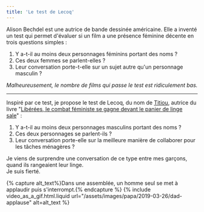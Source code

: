```yaml
---
title: 'Le test de Lecoq'
---
```


Alison Bechdel est une autrice de bande dessinée américaine. Elle a inventé un test qui permet d'évaluer si un film a une présence féminine décente en trois questions simples :

1. Y a-t-il au moins deux personnages féminins portant des noms ?
2. Ces deux femmes se parlent-elles ?
3. Leur conversation porte-t-elle sur un sujet autre qu'un personnage masculin ?

_Malheureusement, le nombre de films qui passe le test est ridiculement bas._

---

Inspiré par ce test, je propose le test de Lecoq, du nom de [Titiou](https://twitter.com/titiou), autrice du livre "[Libérées, le combat féministe se gagne devant le panier de linge sale](https://www.fayard.fr/documents-temoignages/liberees-9782213705347)" :

1. Y a-t-il au moins deux personnages masculins portant des noms ?
2. Ces deux personnages se parlent-ils ?
3. Leur conversation porte-elle sur la meilleure manière de collaborer pour les tâches ménagères ?

Je viens de surprendre une conversation de ce type entre mes garçons, quand ils rangeaient leur linge.  
Je suis fierté.

{% capture alt_text%}Dans une assemblée, un homme seul se met à applaudir puis s'interrompt.{% endcapture %} {% include video_as_a_gif.html.liquid
url="/assets/images/papa/2019-03-26/dad-applause"
alt=alt_text
%}
